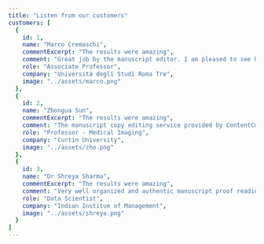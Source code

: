 ```yaml
---
title: "Listen from our customers"
customers: [
  {
    id: 1,
    name: "Marco Cremaschi",
    commentExcerpt: "The results were amazing",
    comment: "Great job by the manuscript editor. I am pleased to see how my manuscript has changed for good. Hope I get the same quality next time",
    role: "Associate Professor",
    company: "Università degli Studi Roma Tre",
    image: "../assets/marco.png"
  },
  {
    id: 2,
    name: "Zhongua Sun",
    commentExcerpt: "The results were amazing",
    comment: "The manuscript copy editing service provided by ContentConcepts is great and very professional. They have edited many manuscripts for me and my colleagues, and more than 90% of the edited manuscripts have been published in international journals",
    role: "Professor - Medical Imaging",
    company: "Curtin University",
    image: "../assets/zho.png"
  },
  {
    id: 3,
    name: "Dr Shreya Sharma",
    commentExcerpt: "The results were amazing",
    comment: "Very well organized and authentic manuscript proof reading and editing services in India. Timely work with valuable input improved the writing material",
    role: "Data Scientist",
    company: "Indian Institue of Management",
    image: "../assets/shreya.png"
  }
]
---
```

